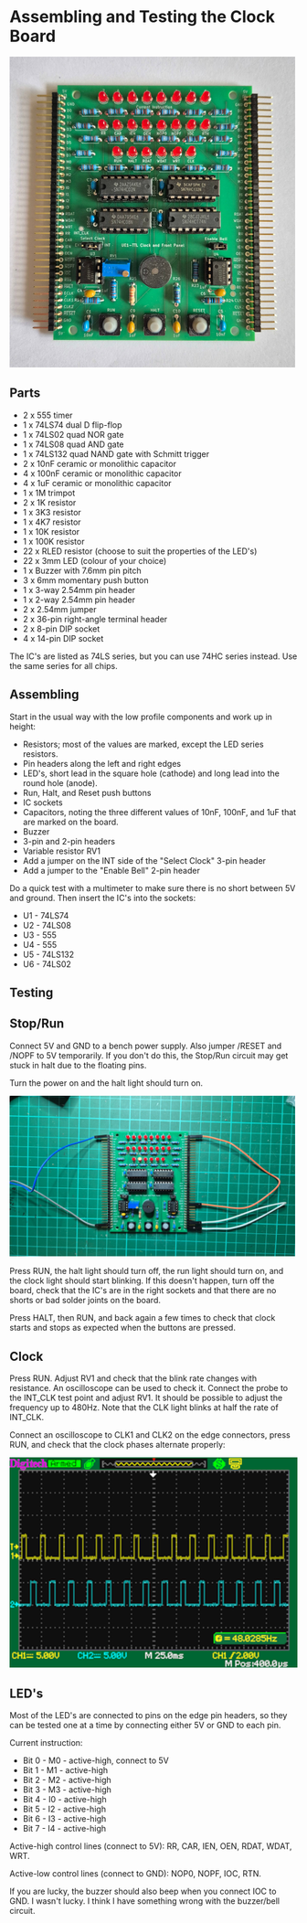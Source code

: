 Assembling and Testing the Clock Board
======================================

<a href="../images/clock-board.jpg"><img src="../images/clock-board.jpg" width="500"/></a>

## Parts

* 2 x 555 timer
* 1 x 74LS74 dual D flip-flop
* 1 x 74LS02 quad NOR gate
* 1 x 74LS08 quad AND gate
* 1 x 74LS132 quad NAND gate with Schmitt trigger
* 2 x 10nF ceramic or monolithic capacitor
* 4 x 100nF ceramic or monolithic capacitor
* 4 x 1uF ceramic or monolithic capacitor
* 1 x 1M trimpot
* 2 x 1K resistor
* 1 x 3K3 resistor
* 1 x 4K7 resistor
* 1 x 10K resistor
* 1 x 100K resistor
* 22 x RLED resistor (choose to suit the properties of the LED's)
* 22 x 3mm LED (colour of your choice)
* 1 x Buzzer with 7.6mm pin pitch
* 3 x 6mm momentary push button
* 1 x 3-way 2.54mm pin header
* 1 x 2-way 2.54mm pin header
* 2 x 2.54mm jumper
* 2 x 36-pin right-angle terminal header
* 2 x 8-pin DIP socket
* 4 x 14-pin DIP socket

The IC's are listed as 74LS series, but you can use 74HC series instead.
Use the same series for all chips.

## Assembling

Start in the usual way with the low profile components and work up in height:

* Resistors; most of the values are marked, except the LED series resistors.
* Pin headers along the left and right edges
* LED's, short lead in the square hole (cathode) and long lead into the
  round hole (anode).
* Run, Halt, and Reset push buttons
* IC sockets
* Capacitors, noting the three different values of 10nF, 100nF, and 1uF that
  are marked on the board.
* Buzzer
* 3-pin and 2-pin headers
* Variable resistor RV1
* Add a jumper on the INT side of the "Select Clock" 3-pin header
* Add a jumper to the "Enable Bell" 2-pin header

Do a quick test with a multimeter to make sure there is no short
between 5V and ground.  Then insert the IC's into the sockets:

* U1 - 74LS74
* U2 - 74LS08
* U3 - 555
* U4 - 555
* U5 - 74LS132
* U6 - 74LS02

## Testing

## Stop/Run

Connect 5V and GND to a bench power supply.  Also jumper /RESET and /NOPF
to 5V temporarily.  If you don't do this, the Stop/Run circuit may get
stuck in halt due to the floating pins.

Turn the power on and the halt light should turn on.

<a href="clock_testing_1.jpg"><img src="clock_testing_1.jpg" width="500"/></a>

Press RUN, the halt light should turn off, the run light should turn on,
and the clock light should start blinking.  If this doesn't happen,
turn off the board, check that the IC's are in the right sockets and
that there are no shorts or bad solder joints on the board.

Press HALT, then RUN, and back again a few times to check that clock
starts and stops as expected when the buttons are pressed.

## Clock

Press RUN.  Adjust RV1 and check that the blink rate changes with resistance.
An oscilloscope can be used to check it.  Connect the probe to the
INT\_CLK test point and adjust RV1.  It should be possible to adjust
the frequency up to 480Hz.  Note that the CLK light blinks at half the
rate of INT\_CLK.

Connect an oscilloscope to CLK1 and CLK2 on the edge connectors,
press RUN, and check that the clock phases alternate properly:

<img src="two_phase_clock.png"/>

## LED's

Most of the LED's are connected to pins on the edge pin headers, so they
can be tested one at a time by connecting either 5V or GND to each pin.

Current instruction:

* Bit 0 - M0 - active-high, connect to 5V
* Bit 1 - M1 - active-high
* Bit 2 - M2 - active-high
* Bit 3 - M3 - active-high
* Bit 4 - I0 - active-high
* Bit 5 - I2 - active-high
* Bit 6 - I3 - active-high
* Bit 7 - I4 - active-high

Active-high control lines (connect to 5V): RR, CAR, IEN, OEN, RDAT, WDAT, WRT.

Active-low control lines (connect to GND): NOP0, NOPF, IOC, RTN.

If you are lucky, the buzzer should also beep when you connect IOC to GND.
I wasn't lucky.  I think I have something wrong with the buzzer/bell circuit.
